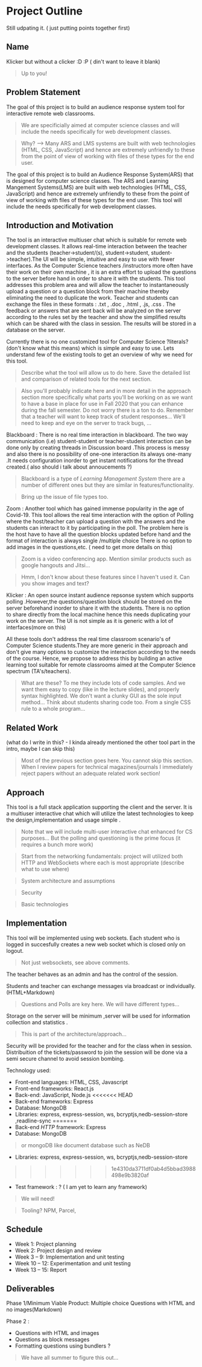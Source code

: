 # Project Outline

Still udpating it. ( just putting points together first)

## Name
Klicker but without a clicker :D :P ( din't want to leave it blank)

> Up to you!

## Problem Statement

The goal of this project is to build an audience response system tool for interactive remote web classrooms. 

> We are specificially aimed at computer science classes and will include the needs specifically for web development classes.

> Why? --> Many ARS and LMS systems are built with web technologies (HTML, CSS, JavaScript) and hence are extremely unfriendly to these from the point of view of working with files of these types for the end user.

The goal of this project is to build an Audience Response System(ARS) that is designed for computer science classes. The ARS and Learning Mangement Systems(LMS) are built with web technologies (HTML, CSS, JavaScript) and hence are extremely unfriendly to these from the point of view of working with files of these types for the end user. This tool will include the needs specifically for web development classes.

## Introduction and Motivation

The tool is an interactive multiuser chat which is suitable for remote web development classes. It allows real-time interaction between the teacher and the students (teacher->student/(s), student->student, student->teacher).The UI will be simple, intuitive and easy to use with fewer interfaces.
As the Computer Science teachers /instructors more often have their work on their own machine , it is an extra effort to upload the questions to the server before hand in order to share it with the students. This tool addresses this problem area and will allow the teacher to instantaneously upload a question or a question block from their machine thereby eliminating the need to duplicate the work.
Teacher and students can exchange the files in these formats :   .txt , .doc , .html , .js, .css .
The feedback or answers that are sent back will be analyzed on the server according to the rules set by the teacher and show the simplified results which can be shared with the class in session. 
The results will be stored in a database on the server.


Currently there is no one customized tool for Computer Science ?literals? (don't know what this means) which is simple and easy to use. Lets understand few of the existing tools to get an overview of why we need for this tool.

> Describe what the tool will allow us to do here. Save the detailed list and comparison of related tools for the next section.

> Also you'll probably indicate here and in more detail in the approach section more specifically what parts you'll be working on as we want to have a base in place for use in Fall 2020 that you can enhance during the fall semester. Do not worry there is a ton to do. Remember that a teacher will want to keep track of student responses... We'll need to keep and eye on the server to track bugs, ...



Blackboard : There is no real time interaction in blackboard. The two way communication (i.e) student-student or teacher-student interaction can be done only by creating threads in Discussion board .This process is messy and also there is no possibility of one-one interaction its always one-many .It needs configuration inorder to get instant notifications for the thread created.( also should i talk about annoucements ?)

> Blackboard is a type of *Learning Management System* there are a number of different ones but they are similar in features/functionality.

> Bring up the issue of file types too.

Zoom : Another tool which has gained immense popularity in the age of Covid-19. This tool allows the real time interaction with the option of Polling where the host/teacher can upload a question with the answers and the students can interact to it by participating in the poll. The problem here is the host have to have all the question blocks updated before hand and the format of interaction is always single /multiple choice
There is no option to add images in the questions,etc. ( need to get more details on this)

> Zoom is a video conferencing app. Mention similar products such as google hangouts and Jitsi...

> Hmm, I don't know about these features since I haven't used it. Can you show images and text?

Klicker : An open source instant audience repsonse system which supports polling .However,the questions/question block should be stored on the server beforehand inorder to share it with the students. There is no option to share directly from the local machine hence this needs duplicating your work on the server. The UI is not simple as it is generic with a lot of interfaces(more on this)

 All these tools don't address the real time classroom scenario's of Computer Science students.They are more generic in their approach and don't give many options to customize the interaction according to the needs of the course. Hence, we propose to address this by building an active learning tool suitable for remote classrooms aimed at the Computer Science spectrum (TA's/teachers).
 
 > What are these? To me they include lots of code samples. And we want them easy to copy (like in the lecture slides), and properly syntax highlighted. We don't want a clunky GUI as the sole input method...  Think about students sharing code too. From a single CSS rule to a whole program...

## Related Work

(what do I write in this? - I kinda already mentioned the other tool part in the intro, maybe I can skip this)

> Most of the previous section goes here. You cannot skip this section. When I review papers for technical magazines/journals I immediately reject papers without an adequate related work section!

## Approach

This tool is a full stack application supporting the client and the server. It is a multiuser interactive chat which will utilize the latest technologies to keep the design,implementation and usage simple .

> Note that we will include multi-user interactive chat enhanced for CS purposes... But the polling and questioning is the prime focus (it requires a bunch more work)

> Start from the networking fundamentals: project will utilized both HTTP and WebSockets where each is most appropriate (describe what to use where)

> System architecture and assumptions

> Security

> Basic technologies


## Implementation

This tool will be implemented using web sockets. Each student who is logged in succesfully creates a new web socket which is closed only on logout.

> Not just websockets, see above comments.

The teacher behaves as an admin and has the control of the session.

Students and teacher can exchange messages via broadcast or individually.(HTML+Markdown)

> Questions and Polls are key here. We will have different types...

Storage on the server will be minimum ,server will be used for information collection and statistics .

> This is part of the architecture/approach...

Security will be provided for the teacher and for the class when in session. Distribuition of the tickets/password to join the session will be done via a semi secure channel to avoid session bombing.

Technology used:

- Front-end languages: HTML, CSS, Javascript 
- Front-end frameworks:  React.js
- Back-end: JavaScript, Node.js
<<<<<<< HEAD
- Back-end frameworks: Express
- Database: MongoDB
- Libraries: express, express-session, ws, bcryptjs,nedb-session-store ,readline-sync
=======
- Back-end *HTTP* framework: Express
- Database: MongoDB 
> or mongoDB like document database such as NeDB

- Libraries: express, express-session, ws, bcryptjs,nedb-session-store 
>>>>>>> 1e4310da3711df0ab4d5bbad3988498e9b3820af
- Test framework :  ? ( I am yet to learn any framework)

> We will need!

> Tooling? NPM, Parcel,

## Schedule

- Week 1: Project planning
- Week 2: Project design and review
- Week 3 – 9: Implementation and unit testing
- Week 10 – 12: Experimentation and unit testing
- Week 13 – 15: Report


## Deliverables

Phase 1/Minimum Viable Product: Multiple choice Questions with HTML and no images(Markdown)

Phase 2 : 

- Questions with HTML and images
- Questions as block messages
- Formatting questions using bundlers ? 

> We have all summer to figure this out...